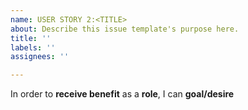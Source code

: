 ```yaml
---
name: USER STORY 2:<TITLE>
about: Describe this issue template's purpose here.
title: ''
labels: ''
assignees: ''

---
```


In order to **receive benefit** as a **role**, I can **goal/desire**
